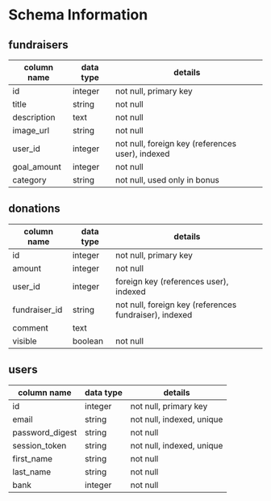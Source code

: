 # Schema Information

## fundraisers
column name | data type | details
------------|-----------|-----------------------
id          | integer   | not null, primary key
title       | string    | not null
description | text      | not null
image_url   | string    | not null
user_id     | integer   | not null, foreign key (references user), indexed
goal_amount | integer   | not null
category    | string    | not null, used only in bonus

## donations
column name   | data type | details
--------------|-----------|-----------------------
id            | integer   | not null, primary key
amount        | integer   | not null
user_id       | integer   | foreign key (references user), indexed
fundraiser_id | string    | not null, foreign key (references fundraiser), indexed
comment       | text      |
visible       | boolean   | not null

## users
column name          | data type | details
---------------------|-----------|-----------------------
id                   | integer   | not null, primary key
email                | string    | not null, indexed, unique
password_digest      | string    | not null
session_token        | string    | not null, indexed, unique
first_name           | string    | not null
last_name            | string    | not null
bank                 | integer   | not null
